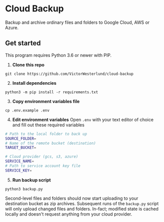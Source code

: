 # Cloud Backup
Backup and archive ordinary files and folders to Google Cloud, AWS or Azure.

## Get started
This program requires Python 3.6 or newer with PIP.

1. **Clone this repo**
```
git clone https://github.com/VictorWesterlund/cloud-backup
```

2. **Install dependencies**
```
python3 -m pip install -r requirements.txt
```

3. **Copy environment variables file**
```
cp .env.example .env
```

4. **Edit environment variables**
Open `.env` with your text editor of choice and fill out these required variables
```bash
# Path to the local folder to back up
SOURCE_FOLDER=
# Name of the remote bucket (destination)
TARGET_BUCKET=

# Cloud provider (gcs, s3, azure)
SERVICE_NAME=
# Path to service account key file
SERVICE_KEY=
```

5. **Run backup script**
```
python3 backup.py
```

Second-level files and folders should now start uploading to your destination bucket as zip archives.
Subsequent runs of the `backup.py` script will only upload changed files and folders.
In-fact; modified state is cached locally and doesn't request anything from your cloud provider.
